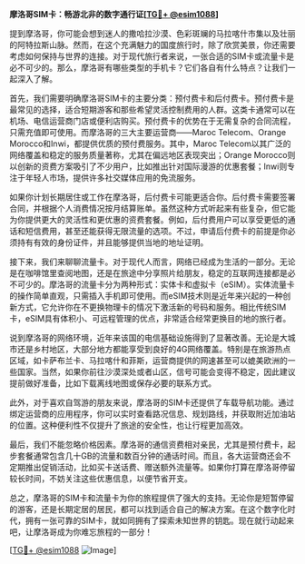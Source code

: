 **摩洛哥SIM卡：畅游北非的数字通行证[[TG💪+ @esim1088](https://t.me/s/esim1088)]**

提到摩洛哥，你可能会想到迷人的撒哈拉沙漠、色彩斑斓的马拉喀什市集以及壮丽的阿特拉斯山脉。然而，在这个充满魅力的国度旅行时，除了欣赏美景，你还需要考虑如何保持与世界的连接。对于现代旅行者来说，一张合适的SIM卡或流量卡是必不可少的。那么，摩洛哥有哪些类型的手机卡？它们各自有什么特点？让我们一起深入了解。

首先，我们需要明确摩洛哥SIM卡的主要分类：预付费卡和后付费卡。预付费卡是最常见的选择，适合短期游客和那些希望灵活控制费用的人群。这类卡通常可以在机场、电信运营商门店或便利店购买。预付费卡的优势在于无需复杂的合同流程，只需充值即可使用。而摩洛哥的三大主要运营商——Maroc Telecom、Orange Morocco和Inwi，都提供优质的预付费服务。其中，Maroc Telecom以其广泛的网络覆盖和稳定的服务质量著称，尤其在偏远地区表现突出；Orange Morocco则以创新的资费方案吸引了不少用户，比如推出针对国际漫游的优惠套餐；Inwi则专注于年轻人市场，提供许多社交媒体应用的免流服务。

如果你计划长期居住或工作在摩洛哥，后付费卡可能更适合你。后付费卡需要签署合同，并根据个人消费情况按月结算账单。虽然这种方式听起来有些复杂，但它能为你提供更大的灵活性和更优惠的资费套餐。例如，后付费用户可以享受更低的通话和短信费用，甚至还能获得无限流量的选项。不过，申请后付费卡的前提是你必须持有有效的身份证件，并且能够提供当地的地址证明。

接下来，我们来聊聊流量卡。对于现代人而言，网络已经成为生活的一部分。无论是在咖啡馆里查阅地图，还是在旅途中分享照片给朋友，稳定的互联网连接都是必不可少的。摩洛哥的流量卡分为两种形式：实体卡和虚拟卡（eSIM）。实体流量卡的操作简单直观，只需插入手机即可使用。而eSIM技术则是近年来兴起的一种创新方式，它允许你在不更换物理卡的情况下激活新的号码和服务。相比传统SIM卡，eSIM具有体积小、可远程管理的优点，非常适合经常更换目的地的旅行者。

说到摩洛哥的网络环境，近年来该国的电信基础设施得到了显著改善。无论是大城市还是乡村地区，大部分地方都能享受到良好的4G网络覆盖。特别是在旅游热点区域，如卡萨布兰卡、马拉喀什和菲斯，运营商提供的网速甚至可以媲美欧洲的一些国家。当然，如果你前往沙漠深处或者山区，信号可能会变得不稳定，因此建议提前做好准备，比如下载离线地图或保存必要的联系方式。

此外，对于喜欢自驾游的朋友来说，摩洛哥的SIM卡还提供了车载导航功能。通过绑定运营商的应用程序，你可以实时查看路况信息、规划路线，并获取附近加油站的位置。这种便利性不仅提升了旅途的安全性，也让行程更加高效。

最后，我们不能忽略价格因素。摩洛哥的通信资费相对亲民，尤其是预付费卡，起步套餐通常包含几十GB的流量和数百分钟的通话时间。而且，各大运营商还会不定期推出促销活动，比如买卡送话费、赠送额外流量等。如果你打算在摩洛哥停留较长时间，不妨关注这些优惠信息，以便节省开支。

总之，摩洛哥的SIM卡和流量卡为你的旅程提供了强大的支持。无论你是短暂停留的游客，还是长期定居的居民，都可以找到适合自己的解决方案。在这个数字化时代，拥有一张可靠的SIM卡，就如同拥有了探索未知世界的钥匙。现在就行动起来吧，让摩洛哥成为你难忘旅程的一部分！

[[TG💪+ @esim1088](https://t.me/s/esim1088) ![Image](https://i.postimg.cc/4NQfJmqS/Snipaste-2025-05-13-00-14-12.png)]